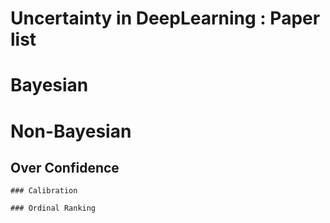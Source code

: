 # Uncertainty in DeepLearning : Paper list

# Bayesian



# Non-Bayesian



  ## Over Confidence
    ### Calibration

    ### Ordinal Ranking

